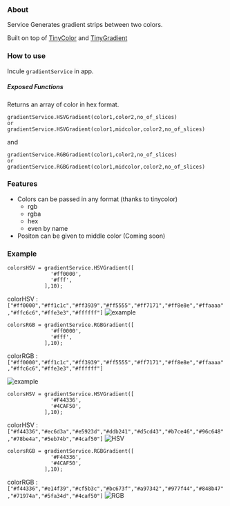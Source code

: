 ### About
Service Generates gradient strips between two colors.

Built on top of [TinyColor](https://github.com/bgrins/TinyColor) and [TinyGradient](https://github.com/mistic100/tinygradient)

### How to use
Incule `gradientService` in app.

##### Exposed Functions
Returns an array of color in hex format.
```
gradientService.HSVGradient(color1,color2,no_of_slices)
or
gradientService.HSVGradient(color1,midcolor,color2,no_of_slices)
```

and

```
gradientService.RGBGradient(color1,color2,no_of_slices)
or
gradientService.RGBGradient(color1,midcolor,color2,no_of_slices)
```

### Features

- Colors can be passed in any format (thanks to tinycolor)
    - rgb
    - rgba
    - hex
    - even by name
- Positon can be given to middle color (Coming soon)

### Example
```
colorsHSV = gradientService.HSVGradient([
			  '#ff0000',
			  '#fff',
			],10);
```
colorHSV :  `["#ff0000","#ff1c1c","#ff3939","#ff5555","#ff7171","#ff8e8e","#ffaaaa","#ffc6c6","#ffe3e3","#ffffff"]`
![example](http://git.innovaccer.com/jainmukul1996/Gradient-Service/raw/master/red.png)



```
colorsRGB = gradientService.RGBGradient([
			  '#ff0000',
			  '#fff',
			],10);
```
colorRGB : `["#ff0000","#ff1c1c","#ff3939","#ff5555","#ff7171","#ff8e8e","#ffaaaa","#ffc6c6","#ffe3e3","#ffffff"]`

![example](http://git.innovaccer.com/jainmukul1996/Gradient-Service/raw/master/red.png)


```
colorsHSV = gradientService.HSVGradient([
			  '#F44336',
			  '#4CAF50',
			],10);
```
colorHSV :  `["#f44336","#ec6d3a","#e5923d","#ddb241","#d5cd43","#b7ce46","#96c648","#78be4a","#5eb74b","#4caf50"]`
![HSV](http://git.innovaccer.com/jainmukul1996/Gradient-Service/raw/master/hsv.png)

```
colorsRGB = gradientService.RGBGradient([
			  '#F44336',
			  '#4CAF50',
			],10);
```
colorRGB : `["#f44336","#e14f39","#cf5b3c","#bc673f","#a97342","#977f44","#848b47","#71974a","#5fa34d","#4caf50"]`
![RGB](http://git.innovaccer.com/jainmukul1996/Gradient-Service/raw/master/rgb.png)